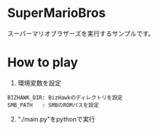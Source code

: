 
# SuperMarioBros

スーパーマリオブラザーズを実行するサンプルです。


# How to play

1. 環境変数を設定
```
BIZHAWK_DIR: BizHawkのディレクトリを設定
SMB_PATH   : SMBのROMパスを設定
```

2. "./main.py"をpythonで実行

